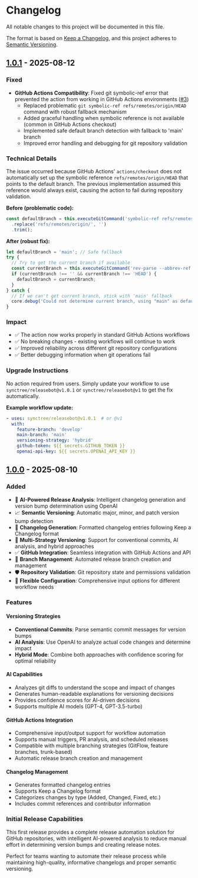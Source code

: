 # Changelog

All notable changes to this project will be documented in this file.

The format is based on [Keep a Changelog](https://keepachangelog.com/en/1.0.0/),
and this project adheres to [Semantic Versioning](https://semver.org/spec/v2.0.0.html).

## [1.0.1] - 2025-08-12

### Fixed

- **GitHub Actions Compatibility**: Fixed git symbolic-ref error that prevented the action from working in GitHub Actions environments ([#3](https://github.com/synctree/releasebot/issues/3))
  - Replaced problematic `git symbolic-ref refs/remotes/origin/HEAD` command with robust fallback mechanism
  - Added graceful handling when symbolic reference is not available (common in GitHub Actions checkout)
  - Implemented safe default branch detection with fallback to 'main' branch
  - Improved error handling and debugging for git repository validation

### Technical Details

The issue occurred because GitHub Actions' `actions/checkout` does not automatically set up the symbolic reference `refs/remotes/origin/HEAD` that points to the default branch. The previous implementation assumed this reference would always exist, causing the action to fail during repository validation.

**Before (problematic code):**
```typescript
const defaultBranch = this.executeGitCommand('symbolic-ref refs/remotes/origin/HEAD')
  .replace('refs/remotes/origin/', '')
  .trim();
```

**After (robust fix):**
```typescript
let defaultBranch = 'main'; // Safe fallback
try {
  // Try to get the current branch if available
  const currentBranch = this.executeGitCommand('rev-parse --abbrev-ref HEAD').trim();
  if (currentBranch !== '' && currentBranch !== 'HEAD') {
    defaultBranch = currentBranch;
  }
} catch {
  // If we can't get current branch, stick with 'main' fallback
  core.debug('Could not determine current branch, using "main" as default');
}
```

### Impact

- ✅ The action now works properly in standard GitHub Actions workflows
- ✅ No breaking changes - existing workflows will continue to work
- ✅ Improved reliability across different git repository configurations
- ✅ Better debugging information when git operations fail

### Upgrade Instructions

No action required from users. Simply update your workflow to use `synctree/releasebot@v1.0.1` or `synctree/releasebot@v1` to get the fix automatically.

**Example workflow update:**
```yaml
- uses: synctree/releasebot@v1.0.1  # or @v1
  with:
    feature-branch: 'develop'
    main-branch: 'main'
    versioning-strategy: 'hybrid'
    github-token: ${{ secrets.GITHUB_TOKEN }}
    openai-api-key: ${{ secrets.OPENAI_API_KEY }}
```

## [1.0.0] - 2025-08-10

### Added

- 🤖 **AI-Powered Release Analysis**: Intelligent changelog generation and version bump determination using OpenAI
- 📈 **Semantic Versioning**: Automatic major, minor, and patch version bump detection
- 📝 **Changelog Generation**: Formatted changelog entries following Keep a Changelog format
- 🔄 **Multi-Strategy Versioning**: Support for conventional commits, AI analysis, and hybrid approaches
- ✅ **GitHub Integration**: Seamless integration with GitHub Actions and API
- 🎯 **Branch Management**: Automated release branch creation and management
- 🛡️ **Repository Validation**: Git repository state and permissions validation
- 🎨 **Flexible Configuration**: Comprehensive input options for different workflow needs

### Features

#### Versioning Strategies
- **Conventional Commits**: Parse semantic commit messages for version bumps
- **AI Analysis**: Use OpenAI to analyze actual code changes and determine impact
- **Hybrid Mode**: Combine both approaches with confidence scoring for optimal reliability

#### AI Capabilities
- Analyzes git diffs to understand the scope and impact of changes
- Generates human-readable explanations for versioning decisions
- Provides confidence scores for AI-driven decisions
- Supports multiple AI models (GPT-4, GPT-3.5-turbo)

#### GitHub Actions Integration
- Comprehensive input/output support for workflow automation
- Supports manual triggers, PR analysis, and scheduled releases
- Compatible with multiple branching strategies (GitFlow, feature branches, trunk-based)
- Automatic release branch creation and management

#### Changelog Management
- Generates formatted changelog entries
- Supports Keep a Changelog format
- Categorizes changes by type (Added, Changed, Fixed, etc.)
- Includes commit references and contributor information

### Initial Release Capabilities

This first release provides a complete release automation solution for GitHub repositories, with intelligent AI-powered analysis to reduce manual effort in determining version bumps and creating release notes.

Perfect for teams wanting to automate their release process while maintaining high-quality, informative changelogs and proper semantic versioning.

[1.0.1]: https://github.com/synctree/releasebot/compare/v1.0.0...v1.0.1
[1.0.0]: https://github.com/synctree/releasebot/releases/tag/v1.0.0